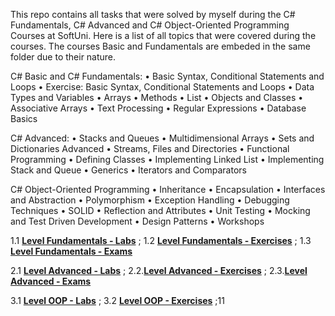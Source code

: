 This repo contains all tasks that were solved by myself during the C# Fundamentals, C# Advanced and C# Object-Oriented Programming Courses at SoftUni. Here is a list of all topics that were covered during the courses. The courses Basic and Fundamentals are embeded in the same folder due to their nature.

C# Basic and C# Fundamentals: • Basic Syntax, Conditional Statements and Loops • Exercise: Basic Syntax, Conditional Statements and Loops • Data Types and Variables • Arrays • Methods • List • Objects and Classes • Associative Arrays • Text Processing • Regular Expressions • Database Basics

C# Advanced: • Stacks and Queues • Multidimensional Arrays • Sets and Dictionaries Advanced • Streams, Files and Directories • Functional Programming • Defining Classes • Implementing Linked List • Implementing Stack and Queue • Generics • Iterators and Comparators

C# Object-Oriented Programming • Inheritance • Encapsulation • Interfaces and Abstraction • Polymorphism • Exception Handling • Debugging Techniques • SOLID • Reflection and Attributes • Unit Testing • Mocking and Test Driven Development • Design Patterns • Workshops

1.1 [**Level Fundamentals - Labs**](https://github.com/Dilyan-Iliev/SoftUni-Csharp/tree/main/Level-Fundamentals/Labs) ;
1.2 [**Level Fundamentals - Exercises**](https://github.com/Dilyan-Iliev/SoftUni-Csharp/tree/main/Level-Fundamentals/Exercises) ;
1.3 [**Level Fundamentals - Exams**](https://github.com/Dilyan-Iliev/SoftUni-Csharp/tree/main/Level-Fundamentals/Exams)

2.1 [**Level Advanced - Labs**](https://github.com/Dilyan-Iliev/SoftUni-Csharp/tree/main/Level-Advanced/Labs) ;
2.2.[**Level Advanced - Exercises**](https://github.com/Dilyan-Iliev/SoftUni-Csharp/tree/main/Level-Advanced/Exercises) ;
2.3.[**Level Advanced - Exams**](https://github.com/Dilyan-Iliev/SoftUni-Csharp/tree/main/Level-Advanced/Exams)

3.1 [**Level OOP - Labs**](https://github.com/Dilyan-Iliev/SoftUni-Csharp/tree/main/Level-OOP/Labs) ;
3.2 [**Level OOP - Exercises**](https://github.com/Dilyan-Iliev/SoftUni-Csharp/tree/main/Level-OOP/Exercises) ;11
